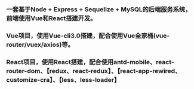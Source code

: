 ### 一套基于Node + Express + Sequelize + MySQL的后端服务系统，前端使用Vue和React搭建开发。

### Vue项目，使用Vue-cli3.0搭建，配合使用Vue全家桶(vue-router/vuex/axios)等。

### React项目，使用React搭建，配合使用antd-mobile、react-router-dom、【redux、react-redux】、【react-app-rewired、customize-cra】、【less、less-loader】